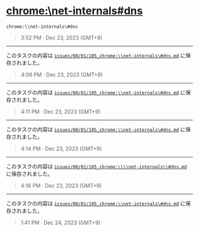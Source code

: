 # [chrome:\\net-internals\#dns](https://github.com/noraworld/github-actions-sandbox/issues/105)
`chrome:\\net-internals\#dns`

> 3:52 PM · Dec 23, 2023 (GMT+9)

---

このタスクの内容は [`issues/00/01/105_chrome:\\net-internals\#dns.md`](https://github.com/noraworld/github-actions-sandbox/blob/main/issues/00/01/105_chrome:\\net-internals\%23dns.md) に保存されました。

> 4:06 PM · Dec 23, 2023 (GMT+9)

---

このタスクの内容は [`issues/00/01/105_chrome:\\net-internals\#dns.md`](https://github.com/noraworld/github-actions-sandbox/blob/main/issues/00/01/105_chrome:\\net-internals\%23dns.md) に保存されました。

> 4:11 PM · Dec 23, 2023 (GMT+9)

---

このタスクの内容は [`issues/00/01/105_chrome:\\net-internals\#dns.md`](https://github.com/noraworld/github-actions-sandbox/blob/main/issues/00/01/105_chrome:\\net-internals\%23dns.md) に保存されました。

> 4:14 PM · Dec 23, 2023 (GMT+9)

---

このタスクの内容は [`issues/00/01/105_chrome:\\\\net-internals\\#dns.md`](https://github.com/noraworld/github-actions-sandbox/blob/main/issues/00/01/105_chrome:\\\\net-internals\\%23dns.md) に保存されました。

> 4:16 PM · Dec 23, 2023 (GMT+9)

---

このタスクの内容は [`issues/00/01/105_chrome:\\net-internals\#dns.md`](https://github.com/noraworld/github-actions-sandbox/blob/main/issues/00/01/105_chrome:\\net-internals\%23dns.md) に保存されました。

> 1:41 PM · Dec 24, 2023 (GMT+9)
